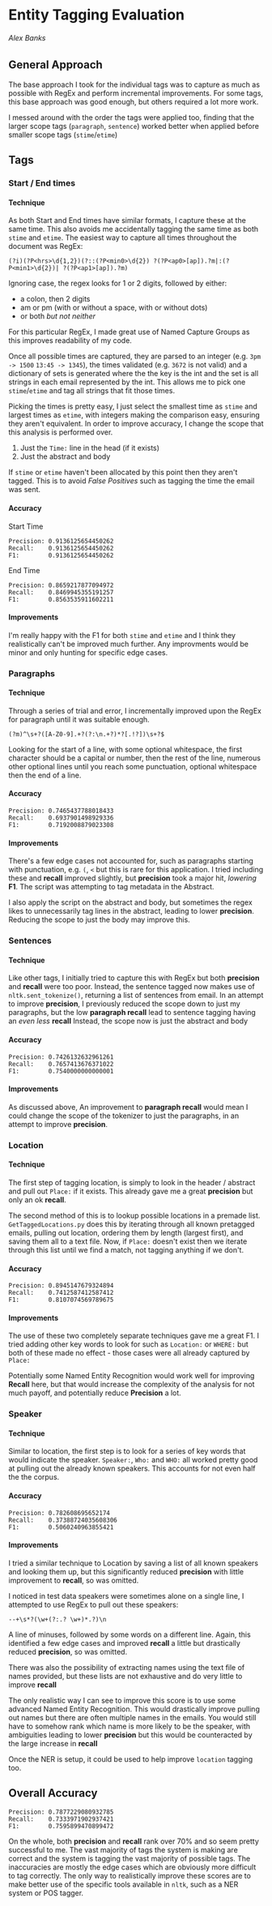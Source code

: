 # Entity Tagging Evaluation
###### Alex Banks

## General Approach
The base approach I took for the individual tags was to capture as much as possible with RegEx and perform incremental improvements.
For some tags, this base approach was good enough, but others required a lot more work.

I messed around with the order the tags were applied too, finding that the larger scope tags 
(`paragraph`, `sentence`) worked better when applied before smaller scope tags (`stime`/`etime`)

## Tags

### Start / End times
#### Technique
As both Start and End times have similar formats, I capture these at the same time.
This also avoids me accidentally tagging the same time as both `stime` and `etime`.
The easiest way to capture all times throughout the document was RegEx:
```regexp
(?i)(?P<hrs>\d{1,2})(?::(?P<min0>\d{2}) ?(?P<ap0>[ap]).?m|:(?P<min1>\d{2})| ?(?P<ap1>[ap]).?m)
```
Ignoring case, the regex looks for 1 or 2 digits, followed by either:
- a colon, then 2 digits
- am or pm (with or without a space, with or without dots)
- or both *but not neither*

For this particular RegEx, I made great use of Named Capture Groups as this improves readability of my code.

Once all possible times are captured, they are parsed to an integer
(e.g. `3pm -> 1500` `13:45 -> 1345`),
the times validated (e.g. `3672` is not valid) and a dictionary of sets is generated
where the the key is the int and the set is all strings in each email represented by the int.
This allows me to pick one `stime`/`etime` and tag all strings that fit those times.

Picking the times is pretty easy, I just select the smallest time as `stime` and largest times as `etime`,
with integers making the comparison easy, ensuring they aren't equivalent.
In order to improve accuracy, I change the scope that this analysis is performed over.
1. Just the `Time:` line in the head (if it exists)
2. Just the abstract and body

If `stime` or `etime` haven't been allocated by this point then they aren't tagged. 
This is to avoid *False Positives* such as tagging the time the email was sent.
#### Accuracy
Start Time
``` 
Precision: 0.9136125654450262
Recall:    0.9136125654450262
F1:        0.9136125654450262
```
End Time
``` 
Precision: 0.8659217877094972
Recall:    0.8469945355191257
F1:        0.8563535911602211
```
#### Improvements
I'm really happy with the F1 for both `stime` and `etime` and 
I think they realistically can't be improved much further.
Any improvments would be minor and only hunting for specific edge cases.

### Paragraphs
#### Technique
Through a series of trial and error, I incrementally improved upon the RegEx for paragraph until it was suitable enough.
```regexp
(?m)^\s+?([A-Z0-9].+?(?:\n.+?)*?[.!?])\s+?$
```
Looking for the start of a line, with some optional whitespace,
the first character should be a capital or number, then the rest of the line, 
numerous other optional lines until you reach some punctuation, optional whitespace then the end of a line.
#### Accuracy
``` 
Precision: 0.7465437788018433
Recall:    0.6937901498929336
F1:        0.7192008879023308
```
#### Improvements
There's a few edge cases not accounted for, such as paragraphs starting with punctuation, e.g. `(`, `<` 
but this is rare for this application. 
I tried including these and **recall** improved slightly, but **precision** took a major hit, *lowering* **F1**.
The script was attempting to tag metadata in the Abstract.

I also apply the script on the abstract and body, 
but sometimes the regex likes to unnecessarily tag lines in the abstract, leading to lower **precision**.
Reducing the scope to just the body may improve this.

### Sentences
#### Technique
Like other tags, I initially tried to capture this with RegEx but both **precision** and **recall** were too poor.
Instead, the sentence tagged now makes use of `nltk.sent_tokenize()`, returning a list of sentences from email.
In an attempt to improve **precision**, I previously reduced the scope down to just my paragraphs,
but the low **paragraph recall** lead to sentence tagging having an *even less* **recall**
Instead, the scope now is just the abstract and body
#### Accuracy
``` 
Precision: 0.7426132632961261
Recall:    0.7657413676371022
F1:        0.7540000000000001
```
#### Improvements
As discussed above, An improvement to **paragraph recall** would mean 
I could change the scope of the tokenizer to just the paragraphs, in an attempt to improve **precision**.

### Location
#### Technique
The first step of tagging location, is simply to look in the header / abstract and pull out `Place:` if it exists.
This already gave me a great **precision** but only an ok **recall**.

The second method of this is to lookup possible locations in a premade list.
`GetTaggedLocations.py` does this by iterating through all known pretagged emails, 
pulling out location, ordering them by length (largest first), and saving them all to a text file.
Now, if `Place:` doesn't exist then we iterate through this list until we find a match, not tagging anything if we don't.
#### Accuracy
``` 
Precision: 0.8945147679324894
Recall:    0.7412587412587412
F1:        0.8107074569789675
```
#### Improvements
The use of these two completely separate techniques gave me a great F1.
I tried adding other key words to look for such as `Location:` or `WHERE:` but both of these made no effect -
those cases were all already captured by `Place:`

Potentially some Named Entity Recognition would work well for improving **Recall** here,
but that would increase the complexity of the analysis for not much payoff, and potentially reduce **Precision** a lot.

### Speaker
#### Technique
Similar to location, the first step is to look for a series of key words that would indicate the speaker.
`Speaker:`, `Who:` and `WHO:` all worked pretty good at pulling out the already known speakers.
This accounts for not even half the the corpus.
#### Accuracy
``` 
Precision: 0.782608695652174
Recall:    0.37388724035608306
F1:        0.5060240963855421
```
#### Improvements
I tried a similar technique to Location by saving a list of all known speakers and looking them up,
but this significantly reduced **precision** with little improvement to **recall**, so was omitted.

I noticed in test data speakers were sometimes alone on a single line,
I attempted to use RegEx to pull out these speakers:
```regexp
--+\s*?(\w+(?:.? \w+)*.?)\n
```
A line of minuses, followed by some words on a different line.
Again, this identified a few edge cases and improved **recall** a little but drastically reduced **precision**,
so was omitted.

There was also the possibility of extracting names using the text file of names provided,
but these lists are not exhaustive and do very little to improve **recall**

The only realistic way I can see to improve this score is to use some advanced Named Entity Recognition.
This would drastically improve pulling out names but there are often multiple names in the emails.
You would still have to somehow rank which name is more likely to be the speaker,
with ambiguities leading to lower **precision** but this would be counteracted by the large increase in **recall**

Once the NER is setup, it could be used to help improve `location` tagging too.

## Overall Accuracy
```
Precision: 0.7877229080932785
Recall:    0.7333971902937421
F1:        0.7595899470899472
```
On the whole, both **precision** and **recall** rank over 70% and so seem pretty successful to me.
The vast majority of tags the system is making are correct
and the system is tagging the vast majority of possible tags.
The inaccuracies are mostly the edge cases which are obviously more difficult to tag correctly.
The only way to realistically improve these scores are to make better use of the specific tools available in `nltk`,
such as a NER system or POS tagger. 